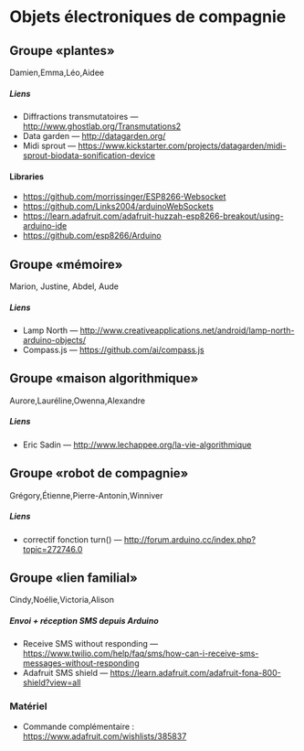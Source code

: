 # Objets électroniques de compagnie

## Groupe «plantes»
Damien,Emma,Léo,Aidee
##### Liens
* Diffractions transmutatoires — http://www.ghostlab.org/Transmutations2
* Data garden — http://datagarden.org/
* Midi sprout — https://www.kickstarter.com/projects/datagarden/midi-sprout-biodata-sonification-device

#### Libraries
* https://github.com/morrissinger/ESP8266-Websocket
* https://github.com/Links2004/arduinoWebSockets
* https://learn.adafruit.com/adafruit-huzzah-esp8266-breakout/using-arduino-ide
* https://github.com/esp8266/Arduino

## Groupe «mémoire»
Marion, Justine, Abdel, Aude
##### Liens
* Lamp North — http://www.creativeapplications.net/android/lamp-north-arduino-objects/
* Compass.js — https://github.com/ai/compass.js

## Groupe «maison algorithmique»
Aurore,Lauréline,Owenna,Alexandre
##### Liens
* Eric Sadin — http://www.lechappee.org/la-vie-algorithmique

## Groupe «robot de compagnie»
Grégory,Étienne,Pierre-Antonin,Winniver

##### Liens
* correctif fonction turn() — http://forum.arduino.cc/index.php?topic=272746.0

## Groupe «lien familial»
Cindy,Noélie,Victoria,Alison

##### Envoi + réception SMS depuis Arduino
* Receive SMS without responding — https://www.twilio.com/help/faq/sms/how-can-i-receive-sms-messages-without-responding
* Adafruit SMS shield — https://learn.adafruit.com/adafruit-fona-800-shield?view=all

 
### Matériel
* Commande complémentaire : https://www.adafruit.com/wishlists/385837


